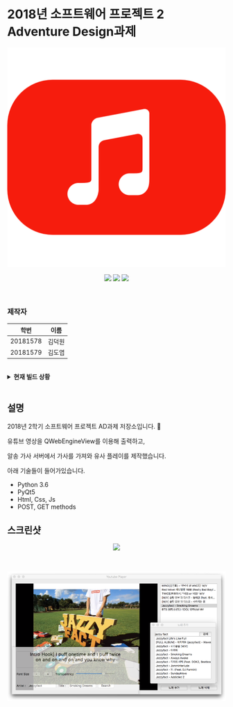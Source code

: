 # 2018년 소프트웨어 프로젝트 2 Adventure Design과제

<p align="center">
  <img src="./README_IMAGES/icon.png">
</p>

<p align="center">
	<img src="https://img.shields.io/badge/language-python3.6-0085ca.svg">
	<img src="https://img.shields.io/badge/framework-pyqt5-00ab84.svg">
	<img src="https://img.shields.io/badge/platform-OS X | Windows | Linux-fce300.svg">
</p>
<br>

### 제작자
| 학번 | 이름 |
| :-: | :-: |
| 20181578 | 김덕원 |
| 20181579 | 김도엽 |
<br>

<details>
<summary><b>현재 빌드 상황</b></summary>
<br>
<table>
	<tr>
		<td>Branch</td>
		<td>Status</td>
	</tr>
	<tr>
		<td>master</td>
		<td><img src="https://travis-ci.com/The-CodeVillain/Swp2-ADProject.svg?branch=master"></td>
	</tr>
	<tr>
		<td>dev</td>
		<td><img src="https://travis-ci.com/The-CodeVillain/Swp2-ADProject.svg?branch=dev"></td>
	</tr>
    <tr>
		<td>test</td>
		<td><img src="https://travis-ci.com/The-CodeVillain/Swp2-ADProject.svg?branch=test"></td>
	</tr>
</table>
</details>
<br>

## 설명
2018년 2학기 소프트웨어 프로젝트 AD과제 저장소입니다. 🤩

유튜브 영상을 QWebEngineView를 이용해 출력하고, 

알송 가사 서버에서 가사를 가져와 유사 플레이를 제작했습니다.

아래 기술들이 들어가있습니다.
* Python 3.6
* PyQt5
* Html, Css, Js
* POST, GET methods

## 스크린샷
<p align="center">
  <img src="./README_IMAGES/rbb.gif">
</p>
<br>

<p align="center">
  <img src="./README_IMAGES/full_capture.png">
</p>
<br>
